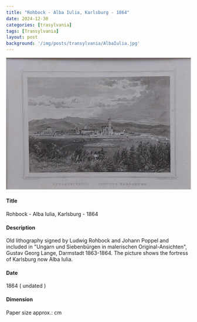 ```yaml
---
title: "Rohbock - Alba Iulia, Karlsburg - 1864"
date: 2024-12-30
categories: [trasylvania]
tags: [Transylvania]
layout: post
background: '/img/posts/transylvania/AlbaIulia.jpg'
---
```

![Map](/img/posts/transylvania/AlbaIulia.jpg "Map")
#### Title ####
Rohbock - Alba Iulia, Karlsburg - 1864

#### Description ####
Old lithography signed by Ludwig Rohbock and Johann Poppel and included in "Ungarn und Siebenbürgen in malerischen Original-Ansichten", Gustav Georg Lange, Darmstadt 1863-1864.
The picture shows the fortress of Karlsburg now Alba Iulia.

#### Date ####
1864 ( undated )

#### Dimension ####
Paper size approx.: cm 
